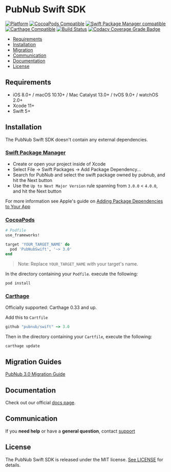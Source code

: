 # PubNub Swift SDK

[![Platform](https://img.shields.io/cocoapods/p/PubNubSwift.svg?style=flat)](https://img.shields.io/cocoapods/p/PubNubSwift.svg)
[![CocoaPods Compatible](https://img.shields.io/cocoapods/v/PubNubSwift.svg)](https://img.shields.io/cocoapods/v/PubNubSwift.svg)
[![Swift Package Manager compatible](https://img.shields.io/badge/Swift%20Package%20Manager-compatible-brightgreen.svg)](https://github.com/apple/swift-package-manager)
[![Carthage Compatible](https://img.shields.io/badge/Carthage-compatible-4BC51D.svg?style=flat)](https://github.com/Carthage/Carthage)
[![Build Status](https://travis-ci.org/pubnub/swift.svg?branch=master)](https://travis-ci.org/pubnub/swift)
[![Codacy Coverage Grade Badge](https://api.codacy.com/project/badge/Grade/d6dbd8cad97d42bbb72c47137e94d6f5)](https://www.codacy.com?utm_source=github.com&utm_medium=referral&utm_content=pubnub/swift&utm_campaign=Badge_Grade)

-   [Requirements](#requirements)
-   [Installation](#installation)
-   [Migration](#migration)
-   [Communication](#communication)
-   [Documentation](#documentation)
-   [License](#license)

## Requirements

-   iOS 8.0+ / macOS 10.10+ / Mac Catalyst 13.0+ / tvOS 9.0+ / watchOS 2.0+
-   Xcode 11+
-   Swift 5+

## Installation

The PubNub Swift SDK doesn't contain any external dependencies.

### [Swift Package Manager](https://github.com/apple/swift-package-manager)

- Create or open your project inside of Xcode
- Select File -> Swift Packages -> Add Package Dependency...
- Search for PubNub and select the swift package owned by pubnub, and hit the Next button
- Use the `Up to Next Major Version` rule spanning from `3.0.0` < `4.0.0`, and hit the Next button

For more information see Apple's guide on [Adding Package Dependencies to Your App](https://developer.apple.com/documentation/xcode/adding_package_dependencies_to_your_app)

### [CocoaPods](https://guides.cocoapods.org/using/using-cocoapods.html)

```ruby
# Podfile
use_frameworks!

target 'YOUR_TARGET_NAME' do
  pod 'PubNubSwift', '~> 3.0'
end
```

> Note: Replace `YOUR_TARGET_NAME` with your target's name.

In the directory containing your `Podfile`. execute the following:

```bash
pod install
```

### [Carthage](https://github.com/Carthage/Carthage)

Officially supported: Carthage 0.33 and up.

Add this to `Cartfile`

```ruby
github "pubnub/swift" ~> 3.0
```

Then in the directory containing your `Cartfile`, execute the following:

```bash
carthage update
```

## Migration Guides
[PubNub 3.0 Migration Guide](https://github.com/pubnub/swift/blob/maste/Documentation/PubNub_3_0_Migration_Guide.md)

## Documentation

Check out our official [docs page](https://www.pubnub.com/docs/swift-native/pubnub-swift-sdk).

## Communication

If you **need help** or have a **general question**, contact [support](mailto:support@pubnub.com)

## License

The PubNub Swift SDK is released under the MIT license.
[See LICENSE](https://github.com/pubnub/swift/blob/master/LICENSE) for details.
